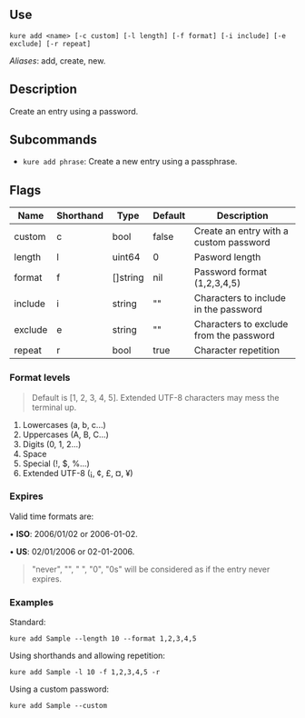 ## Use

`kure add <name> [-c custom] [-l length] [-f format] [-i include] [-e exclude] [-r repeat]`

*Aliases*: add, create, new.

## Description

Create an entry using a password.

## Subcommands

- `kure add phrase`: Create a new entry using a passphrase.

## Flags

|  Name     | Shorthand |     Type      |    Default    |                Description                   |
|-----------|-----------|---------------|---------------|----------------------------------------------|
| custom    | c         | bool          | false         | Create an entry with a custom password       |
| length    | l         | uint64        | 0             | Pasword length                               |
| format    | f         | []string      | nil           | Password format (1,2,3,4,5)                  |
| include   | i         | string        | ""            | Characters to include in the password        |
| exclude   | e         | string        | ""            | Characters to exclude from the password      |
| repeat    | r         | bool          | true          | Character repetition                         |

### Format levels

> Default is [1, 2, 3, 4, 5]. Extended UTF-8 characters may mess the terminal up.

1. Lowercases (a, b, c...)
2. Uppercases (A, B, C...)
3. Digits (0, 1, 2...)
4. Space
5. Special (!, $, %...)
6. Extended UTF-8 (¡, ¢, £, ¤, ¥)

### Expires

Valid time formats are: 

• **ISO**: 2006/01/02 or 2006-01-02.

• **US**: 02/01/2006 or 02-01-2006.

> "never", "", " ", "0", "0s" will be considered as if the entry never expires.

### Examples

Standard:
```
kure add Sample --length 10 --format 1,2,3,4,5
```

Using shorthands and allowing repetition:
```
kure add Sample -l 10 -f 1,2,3,4,5 -r
```

Using a custom password:
```
kure add Sample --custom
```